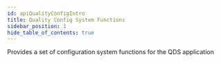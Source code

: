 ```yaml
---
id: apiQualityConfigIntro
title: Quality Config System Functions
sidebar_position: 1
hide_table_of_contents: true 
---
```


Provides a set of configuration system functions for the QDS application
